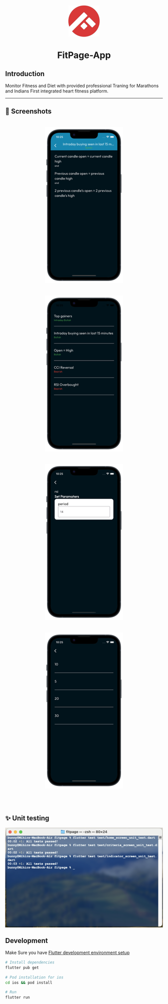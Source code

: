 <p align="center">
  <a>
    <img width="100px" src="./assets/logo.png">
  </a>
  <h1 align="center">FitPage-App</h1>  
</p>

## Introduction

Monitor Fitness and Diet with provided professional Traning for Marathons and Indians First integrated heart fitness platform.

---


## :camera_flash: Screenshots

<div align="center" style="margin:auto;width:100%;display:flex;justify-content:center;align-items:center;flex-wrap:wrap;">
<img width="250px" margin="30px" style="margin:20px;" src="./assets/image0.png">
<img width="250px" margin="30px" style="margin:20px;" src="./assets/image1.png">
<img width="250px" margin="30px" style="margin:20px;" src="./assets/image2.png">
<img width="250px" margin="30px" style="margin:20px;" src="./assets/image3.png">
</div>

<br>
<br>

## :sparkles: Unit testing

<div align="center" style="margin:auto;width:100%;display:flex;justify-content:center;align-items:center;flex-wrap:wrap;">
<img src="./assets/unit-test.png">
</div>

## Development

Make Sure you have [Flutter development environment setup](https://docs.flutter.dev/get-started/install)

```bash
# Install dependencies
flutter pub get
```

```bash
# Pod installation for ios
cd ios && pod install
```

```bash
# Run
flutter run
```

